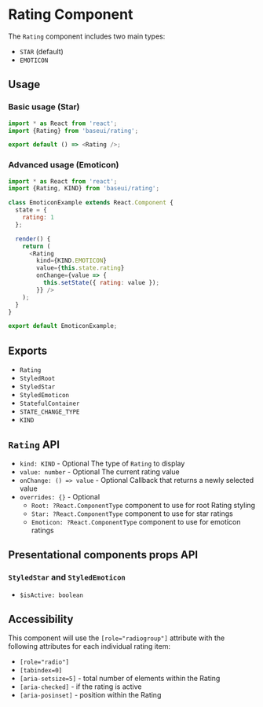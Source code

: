 # Rating Component

The `Rating` component includes two main types:

* `STAR` (default)
* `EMOTICON`

## Usage

### Basic usage (Star)

```javascript
import * as React from 'react';
import {Rating} from 'baseui/rating';

export default () => <Rating />;
```

### Advanced usage (Emoticon)

```javascript
import * as React from 'react';
import {Rating, KIND} from 'baseui/rating';

class EmoticonExample extends React.Component {
  state = {
    rating: 1
  };

  render() {
    return (
      <Rating
        kind={KIND.EMOTICON}
        value={this.state.rating}
        onChange={value => {
          this.setState({ rating: value });
        }} />
    );
  }
}

export default EmoticonExample;
```

## Exports

* `Rating`
* `StyledRoot`
* `StyledStar`
* `StyledEmoticon`
* `StatefulContainer`
* `STATE_CHANGE_TYPE`
* `KIND`

## `Rating` API

* `kind: KIND` - Optional
  The type of `Rating` to display
* `value: number` - Optional
  The current rating value
* `onChange: () => value` - Optional
  Callback that returns a newly selected value
* `overrides: {}` - Optional
  * `Root: ?React.ComponentType` component to use for root Rating styling
  * `Star: ?React.ComponentType` component to use for star ratings
  * `Emoticon: ?React.ComponentType` component to use for emoticon ratings

## Presentational components props API

### `StyledStar` and `StyledEmoticon`

* `$isActive: boolean`

## Accessibility

This component will use the `[role="radiogroup"]` attribute with the following attributes for each individual rating item:

* `[role="radio"]`
* `[tabindex=0]`
* `[aria-setsize=5]` - total number of elements within the Rating
* `[aria-checked]` - if the rating is active
* `[aria-posinset]` - position within the Rating
